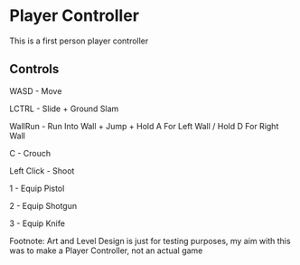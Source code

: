 # Player Controller

This is a first person player controller

## Controls
WASD - Move

LCTRL - Slide + Ground Slam

WallRun - Run Into Wall + Jump + Hold A For Left Wall / Hold D For Right Wall

C - Crouch

Left Click - Shoot

1 - Equip Pistol

2 - Equip Shotgun

3 - Equip Knife

Footnote: Art and Level Design is just for testing purposes, my aim with this was to make a Player Controller, not an actual game